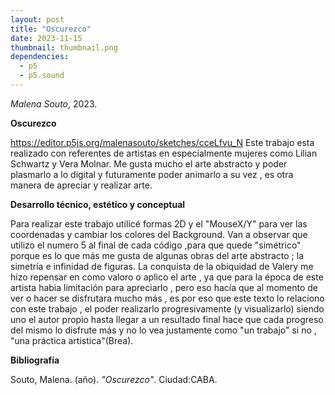 ```yaml
---
layout: post
title: "Oscurezco"
date: 2023-11-15
thumbnail: thumbnail.png
dependencies:
  - p5
  - p5.sound
---
```


<div id="div-sketch">
  <script type="text/javascript" src="sketch.js"></script>
</div>

_Malena Souto_, 2023.

**Oscurezco**

https://editor.p5js.org/malenasouto/sketches/cceLfvu_N
Este trabajo esta realizado con referentes de artistas en especialmente mujeres como Lilian Schwartz y Vera Molnar.
Me gusta mucho el arte abstracto y poder plasmarlo a lo digital y futuramente poder animarlo a su vez , es otra manera de apreciar 
y realizar arte.


**Desarrollo técnico, estético y conceptual**

Para realizar este trabajo utilicé formas 2D y el "MouseX/Y" para ver las coordenadas y cambiar los colores del 
Background.
Van a observar que utilizo el numero 5 al final de cada código ,para que quede "simétrico" porque es lo que 
más me gusta de algunas obras del arte abstracto ; la simetría e infinidad de figuras.
La conquista de la obiquidad de Valery me hizo repensar en como valoro o aplico el arte , ya que para la época 
de este artista habia limitación para apreciarlo , pero eso hacía que al momento de ver o hacer se disfrutara 
mucho más , es por eso que este texto lo relaciono con este trabajo , el poder realizarlo progresivamente (y visualizarlo)
siendo uno el autor propio hasta llegar a un resultado final hace que cada progreso del mismo lo disfrute más y 
no lo vea justamente como "un trabajo" si no , "una práctica artistica"(Brea).


**Bibliografía**

Souto, Malena. (año). _"Oscurezco"_. Ciudad:CABA.